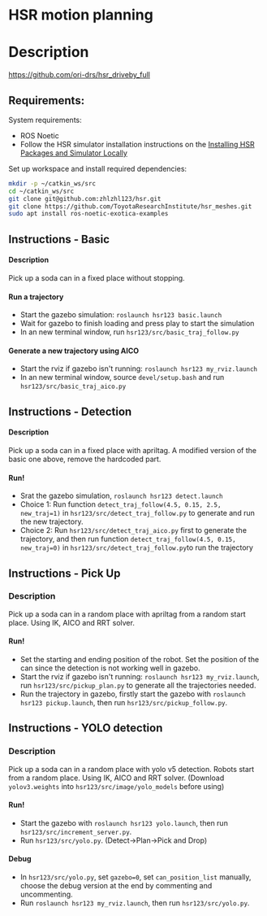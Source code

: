# HSR motion planning

# Description
https://github.com/ori-drs/hsr_driveby_full

## Requirements:
System requirements:
- ROS Noetic
- Follow the HSR simulator installation instructions on the [Installing HSR Packages and Simulator Locally](https://github.com/ori-orion/orion-documentation/wiki/Installing-HSR-Packages-and-Simulator-Locally)

Set up workspace and install required dependencies:
```bash
mkdir -p ~/catkin_ws/src
cd ~/catkin_ws/src
git clone git@github.com:zhlzhl123/hsr.git
git clone https://github.com/ToyotaResearchInstitute/hsr_meshes.git
sudo apt install ros-noetic-exotica-examples
```

## Instructions - Basic
#### Description
Pick up a soda can in a fixed place without stopping.
#### Run a trajectory
- Start the gazebo simulation: `roslaunch hsr123 basic.launch`
- Wait for gazebo to finish loading and press play to start the simulation
- In an new terminal window, run `hsr123/src/basic_traj_follow.py`
#### Generate a new trajectory using AICO
- Start the rviz if gazebo isn't running: `roslaunch hsr123 my_rviz.launch`
- In an new terminal window, source `devel/setup.bash` and run `hsr123/src/basic_traj_aico.py`

## Instructions - Detection
#### Description
Pick up a soda can in a fixed place with apriltag. A modified version of the basic one above, remove the hardcoded part.
#### Run!
- Srat the gazebo simulation, `roslaunch hsr123 detect.launch`
- Choice 1: Run function `detect_traj_follow(4.5, 0.15, 2.5, new_traj=1)` in `hsr123/src/detect_traj_follow.py` to generate and run the new trajectory.
- Choice 2: Run `hsr123/src/detect_traj_aico.py` first to generate the trajectory, and then run function `detect_traj_follow(4.5, 0.15, new_traj=0)` in `hsr123/src/detect_traj_follow.py`to run the trajectory

## Instructions - Pick Up
### Description
Pick up a soda can in a random place with apriltag from a random start place. Using IK, AICO and RRT solver.
#### Run!
- Set the starting and ending position of the robot. Set the position of the can since the detection is not working well in gazebo.
- Start the rviz if gazebo isn't running: `roslaunch hsr123 my_rviz.launch`, run `hsr123/src/pickup_plan.py` to generate all the trajectories needed.
- Run the trajectory in gazebo, firstly start the gazebo with `roslaunch hsr123 pickup.launch`, then run `hsr123/src/pickup_follow.py`.

## Instructions - YOLO detection
### Description
Pick up a soda can in a random place with yolo v5 detection. Robots start from a random place. Using IK, AICO and RRT solver. (Download `yolov3.weights` into `hsr123/src/image/yolo_models` before using)
#### Run!
- Start the gazebo with `roslaunch hsr123 yolo.launch`, then run `hsr123/src/increment_server.py`.
- Run `hsr123/src/yolo.py`. (Detect->Plan->Pick and Drop)
#### Debug
- In `hsr123/src/yolo.py`, set `gazebo=0`, set `can_position_list` manually, choose the debug version at the end by commenting and uncommenting.
- Run `roslaunch hsr123 my_rviz.launch`, then run `hsr123/src/yolo.py`.
